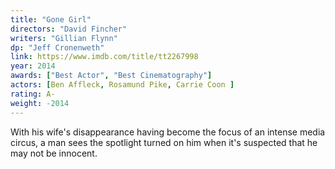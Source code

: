 ```yaml
---
title: "Gone Girl"
directors: "David Fincher"
writers: "Gillian Flynn"
dp: "Jeff Cronenweth"
link: https://www.imdb.com/title/tt2267998
year: 2014
awards: ["Best Actor", "Best Cinematography"]
actors: [Ben Affleck, Rosamund Pike, Carrie Coon ]
rating: A-
weight: -2014
---
```

With his wife's disappearance having become the focus of an intense media circus, a man sees the spotlight turned on him when it's suspected that he may not be innocent. 
